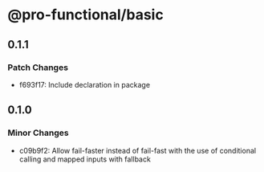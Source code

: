 # @pro-functional/basic

## 0.1.1

### Patch Changes

- f693f17: Include declaration in package

## 0.1.0

### Minor Changes

- c09b9f2: Allow fail-faster instead of fail-fast with the use of conditional
  calling and mapped inputs with fallback
